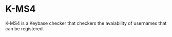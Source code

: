 # K-MS4
K-MS4 is a Keybase checker that checkers the avaiability of usernames that can be registered.
